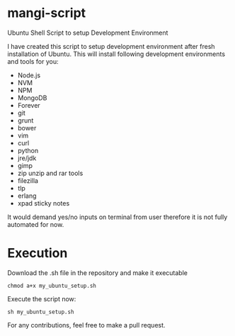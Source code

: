 # mangi-script
Ubuntu Shell Script to setup Development Environment

I have created this script to setup development environment after fresh installation of Ubuntu. This will install following development environments and tools for you:

- Node.js
- NVM
- NPM
- MongoDB
- Forever
- git
- grunt
- bower
- vim
- curl
- python
- jre/jdk
- gimp
- zip unzip and rar tools
- filezilla
- tlp
- erlang
- xpad sticky notes

It would demand yes/no inputs on terminal from user therefore it is not fully automated for now.

# Execution

Download the .sh file in the repository and make it executable

`chmod a+x my_ubuntu_setup.sh`

Execute the script now:

`sh my_ubuntu_setup.sh`

For any contributions, feel free to make a pull request.

